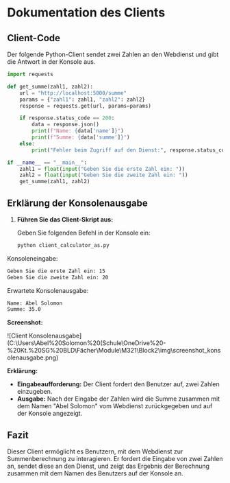 # Dokumentation des Clients

## Client-Code

Der folgende Python-Client sendet zwei Zahlen an den Webdienst und gibt die Antwort in der Konsole aus.

```python
import requests

def get_summe(zahl1, zahl2):
    url = "http://localhost:5000/summe"
    params = {"zahl1": zahl1, "zahl2": zahl2}
    response = requests.get(url, params=params)

    if response.status_code == 200:
        data = response.json()
        print(f"Name: {data['name']}")
        print(f"Summe: {data['summe']}")
    else:
        print("Fehler beim Zugriff auf den Dienst:", response.status_code)

if __name__ == "__main__":
    zahl1 = float(input("Geben Sie die erste Zahl ein: "))
    zahl2 = float(input("Geben Sie die zweite Zahl ein: "))
    get_summe(zahl1, zahl2)
```

## Erklärung der Konsolenausgabe

1. **Führen Sie das Client-Skript aus:**
   
   Geben Sie folgenden Befehl in der Konsole ein:
   
   ```bash
   python client_calculator_as.py
   ```

Konsoleneingabe:

```bash
Geben Sie die erste Zahl ein: 15
Geben Sie die zweite Zahl ein: 20
```

Erwartete Konsolenausgabe:

```bash
Name: Abel Solomon
Summe: 35.0
```

**Screenshot:**

![Client Konsolenausgabe](C:\Users\Abel%20Solomon%20(Schule\OneDrive%20-%20Kt.%20SG%20BLD\Fächer\Module\M321\Block2\img\screenshot_konsolenausgabe.png)

**Erklärung:**

- **Eingabeaufforderung:** Der Client fordert den Benutzer auf, zwei Zahlen einzugeben.
- **Ausgabe:** Nach der Eingabe der Zahlen wird die Summe zusammen mit dem Namen "Abel Solomon" vom Webdienst zurückgegeben und auf der Konsole angezeigt.

## Fazit

Dieser Client ermöglicht es Benutzern, mit dem Webdienst zur Summenberechnung zu interagieren. Er fordert die Eingabe von zwei Zahlen an, sendet diese an den Dienst, und zeigt das Ergebnis der Berechnung zusammen mit dem Namen des Benutzers auf der Konsole an.
